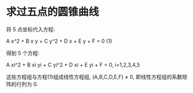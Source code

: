 # 求过五点的圆锥曲线

将 5 点坐标代入方程:

A x^2 + B x y + C y^2 + D x + E y + F = 0 (1)

得到 5 个方程:

A xi^2 + B xi yi + C yi^2 + D xi + E yi + F = 0, i=1,2,3,4,5

这些方程组与方程(1)组成线性方程组, (A,B,C,D,E,F) ≠ 0, 即线性方程组的系数矩阵的行列为 0.
